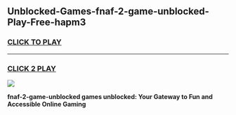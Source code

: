 
## Unblocked-Games-fnaf-2-game-unblocked-Play-Free-hapm3
<h3>
<a href="https://premium76.site?title=fnaf-2-game-unblocked&ref=10A">CLICK TO PLAY</a></h3>
<hr>

<h3>
<a href="https://premium76.site?title=fnaf-2-game-unblocked&ref=10A">CLICK 2 PLAY</a>
  
</h3>

<a href="https://premium76.site?title=fnaf-2-game-unblocked&ref=10A"><img src="https://clearcache.store/games.png"></a>


**fnaf-2-game-unblocked games unblocked: Your Gateway to Fun and Accessible Online Gaming**
